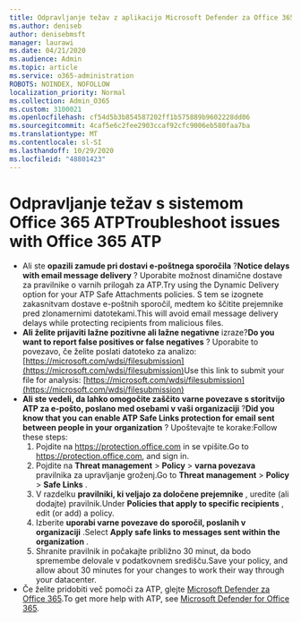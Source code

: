 ```yaml
---
title: Odpravljanje težav z aplikacijo Microsoft Defender za Office 365 (ATP)
ms.author: deniseb
author: denisebmsft
manager: laurawi
ms.date: 04/21/2020
ms.audience: Admin
ms.topic: article
ms.service: o365-administration
ROBOTS: NOINDEX, NOFOLLOW
localization_priority: Normal
ms.collection: Admin_O365
ms.custom: 3100021
ms.openlocfilehash: cf54d5b3b854587202ff1b575889b9602228dd06
ms.sourcegitcommit: 4caf5e6c2fee2903ccaf92cfc9006eb580faa7ba
ms.translationtype: MT
ms.contentlocale: sl-SI
ms.lasthandoff: 10/29/2020
ms.locfileid: "48801423"
---
```

# <a name="troubleshoot-issues-with-office-365-atp"></a><span data-ttu-id="daac7-102">Odpravljanje težav s sistemom Office 365 ATP</span><span class="sxs-lookup"><span data-stu-id="daac7-102">Troubleshoot issues with Office 365 ATP</span></span>

- <span data-ttu-id="daac7-103">Ali ste **opazili zamude pri dostavi e-poštnega sporočila** ?</span><span class="sxs-lookup"><span data-stu-id="daac7-103">**Notice delays with email message delivery** ?</span></span> <span data-ttu-id="daac7-104">Uporabite možnost dinamične dostave za pravilnike o varnih prilogah za ATP.</span><span class="sxs-lookup"><span data-stu-id="daac7-104">Try using the Dynamic Delivery option for your ATP Safe Attachments policies.</span></span> <span data-ttu-id="daac7-105">S tem se izognete zakasnitvam dostave e-poštnih sporočil, medtem ko ščitite prejemnike pred zlonamernimi datotekami.</span><span class="sxs-lookup"><span data-stu-id="daac7-105">This will avoid email message delivery delays while protecting recipients from malicious files.</span></span>
- <span data-ttu-id="daac7-106">**Ali želite prijaviti lažne pozitivne ali lažne negativne** izraze?</span><span class="sxs-lookup"><span data-stu-id="daac7-106">**Do you want to report false positives or false negatives** ?</span></span> <span data-ttu-id="daac7-107">Uporabite to povezavo, če želite poslati datoteko za analizo: [https://microsoft.com/wdsi/filesubmission](https://microsoft.com/wdsi/filesubmission)</span><span class="sxs-lookup"><span data-stu-id="daac7-107">Use this link to submit your file for analysis: [https://microsoft.com/wdsi/filesubmission](https://microsoft.com/wdsi/filesubmission)</span></span>
- <span data-ttu-id="daac7-108">**Ali ste vedeli, da lahko omogočite zaščito varne povezave s storitvijo ATP za e-pošto, poslano med osebami v vaši organizaciji** ?</span><span class="sxs-lookup"><span data-stu-id="daac7-108">**Did you know that you can enable ATP Safe Links protection for email sent between people in your organization** ?</span></span> <span data-ttu-id="daac7-109">Upoštevajte te korake:</span><span class="sxs-lookup"><span data-stu-id="daac7-109">Follow these steps:</span></span>
    1. <span data-ttu-id="daac7-110">Pojdite na https://protection.office.com in se vpišite.</span><span class="sxs-lookup"><span data-stu-id="daac7-110">Go to https://protection.office.com, and sign in.</span></span>
    2. <span data-ttu-id="daac7-111">Pojdite na **Threat management**  >  **Policy**  >  **varna povezava** pravilnika za upravljanje groženj.</span><span class="sxs-lookup"><span data-stu-id="daac7-111">Go to **Threat management** > **Policy** > **Safe Links** .</span></span>
    3. <span data-ttu-id="daac7-112">V razdelku **pravilniki, ki veljajo za določene prejemnike** , uredite (ali dodajte) pravilnik.</span><span class="sxs-lookup"><span data-stu-id="daac7-112">Under **Policies that apply to specific recipients** , edit (or add) a policy.</span></span>
    4. <span data-ttu-id="daac7-113">Izberite **uporabi varne povezave do sporočil, poslanih v organizaciji** .</span><span class="sxs-lookup"><span data-stu-id="daac7-113">Select **Apply safe links to messages sent within the organization** .</span></span>
    5. <span data-ttu-id="daac7-114">Shranite pravilnik in počakajte približno 30 minut, da bodo spremembe delovale v podatkovnem središču.</span><span class="sxs-lookup"><span data-stu-id="daac7-114">Save your policy, and allow about 30 minutes for your changes to work their way through your datacenter.</span></span>
- <span data-ttu-id="daac7-115">Če želite pridobiti več pomoči za ATP, glejte [Microsoft Defender za Office 365](https://docs.microsoft.com/microsoft-365/security/office-365-security/office-365-atp).</span><span class="sxs-lookup"><span data-stu-id="daac7-115">To get more help with ATP, see [Microsoft Defender for Office 365](https://docs.microsoft.com/microsoft-365/security/office-365-security/office-365-atp).</span></span>